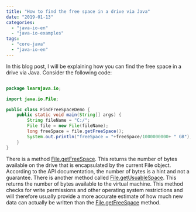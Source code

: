 ```yaml
---
title: "How to find the free space in a drive via Java"
date: "2019-01-13"
categories: 
  - "java-io-en"
  - "java-io-examples"
tags: 
  - "core-java"
  - "java-io-en"
---
```


In this blog post, I will be explaining how you can find the free space in a drive via Java. Consider the following code:

````java

package learnjava.io;

import java.io.File;

public class FindFreeSpaceDemo { 
    public static void main(String[] args) { 
        String fileName = "C:/"; 
        File file = new File(fileName); 
        long freeSpace = file.getFreeSpace(); 
        System.out.println("freeSpace = "+freeSpace/1000000000+ " GB");
    } 
}
````

There is a method [File.getFreeSpace](https://docs.oracle.com/javase/8/docs/api/java/io/File.html#getFreeSpace--). This returns the number of bytes available on the drive that is encapsulated by the current File object. According to the API documentation, the number of bytes is a hint and not a guarantee. There is another method called [File.getUsuableSpace](https://docs.oracle.com/javase/8/docs/api/java/io/File.html#getUsableSpace--). This returns the number of bytes available to the virtual machine. This method checks for write permissions and other operating system restrictions and will therefore usually provide a more accurate estimate of how much new data can actually be written than the [File.getFreeSpace](https://docs.oracle.com/javase/8/docs/api/java/io/File.html#getFreeSpace--) method.

